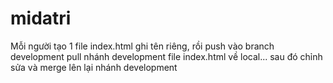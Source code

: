 # midatri

Mỗi người tạo 1 file index.html ghi tên riêng, rồi push vào branch development
pull nhánh development file index.html về local... sau đó chỉnh sửa và merge lên lại nhánh development